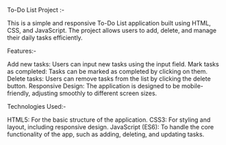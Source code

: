 To-Do List Project :-

This is a simple and responsive To-Do List application built using HTML, CSS, and JavaScript. The project allows users to add, delete, and manage their daily tasks efficiently.

Features:-

Add new tasks: Users can input new tasks using the input field.
Mark tasks as completed: Tasks can be marked as completed by clicking on them.
Delete tasks: Users can remove tasks from the list by clicking the delete button.
Responsive Design: The application is designed to be mobile-friendly, adjusting smoothly to different screen sizes.


Technologies Used:-

HTML5: For the basic structure of the application.
CSS3: For styling and layout, including responsive design.
JavaScript (ES6): To handle the core functionality of the app, such as adding, deleting, and updating tasks.